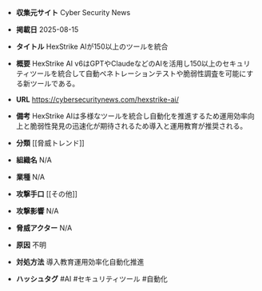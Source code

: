 - **収集元サイト**
Cyber Security News

- **掲載日**
2025-08-15

- **タイトル**
HexStrike AIが150以上のツールを統合

- **概要**
HexStrike AI v6はGPTやClaudeなどのAIを活用し150以上のセキュリティツールを統合して自動ペネトレーションテストや脆弱性調査を可能にする新ツールである。

- **URL**
https://cybersecuritynews.com/hexstrike-ai/

- **備考**
HexStrike AIは多様なツールを統合し自動化を推進するため運用効率向上と脆弱性発見の迅速化が期待されるため導入と運用教育が推奨される。

- **分類**
[[脅威トレンド]]

- **組織名**
N/A

- **業種**
N/A

- **攻撃手口**
[[その他]]

- **攻撃影響**
N/A

- **脅威アクター**
N/A

- **原因**
不明

- **対処方法**
導入教育運用効率化自動化推進

- **ハッシュタグ**
#AI #セキュリティツール #自動化
